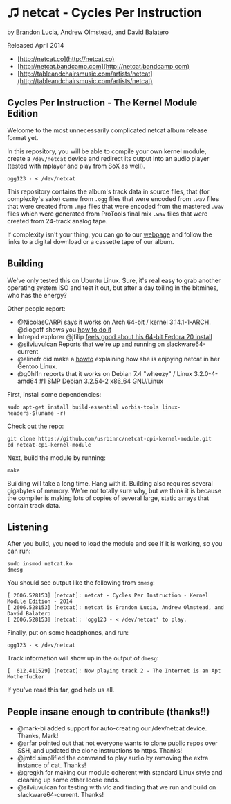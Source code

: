 ♫ netcat - Cycles Per Instruction
===============================

by [Brandon Lucia](http://brandonlucia.com/music.html), Andrew Olmstead, and David Balatero

Released April 2014

* [http://netcat.co](http://netcat.co)
* [http://netcat.bandcamp.com](http://netcat.bandcamp.com)
* [http://tableandchairsmusic.com/artists/netcat](http://tableandchairsmusic.com/artists/netcat)


Cycles Per Instruction - The Kernel Module Edition
--------------------------------------------------

Welcome to the most unnecessarily complicated netcat album release format yet. 

In this repository, you will be able to compile your own kernel module, create a 
`/dev/netcat` device and redirect its output into an audio player (tested with mplayer and play from SoX as well).

```
ogg123 - < /dev/netcat
```

This repository contains the album's track data in source files, that (for complexity's sake) came from `.ogg` files that were 
encoded from `.wav` files that were created from `.mp3` files that were encoded from the mastered 
`.wav` files which were generated from ProTools final mix `.wav` files that were created from 
24-track analog tape.

If complexity isn't your thing, you can go to our [webpage](http://netcat.co) and follow the links to a digital download or a cassette tape of our album.

Building
--------
We've only tested this on Ubuntu Linux. Sure, it's real easy to grab another operating system ISO 
and test it out, but after a day toiling in the bitmines, who has the energy?

Other people report:

* @NicolasCARPi says it works on Arch 64-bit / kernel 3.14.1-1-ARCH. @diogoff shows you [how to do it](https://github.com/usrbinnc/netcat-cpi-kernel-module/wiki/Arch-Linux-how-to)
* Intrepid explorer @jfilip [feels good about his 64-bit Fedora 20 install](https://gist.github.com/jfilip/408ee178a4379bf06c45)
* @silviuvulcan Reports that we're up and running on slackware64-current
* @alinefr did make a [howto](https://github.com/usrbinnc/netcat-cpi-kernel-module/wiki/Gentoo-Linux-HOWTO) explaining how she is enjoying netcat in her Gentoo Linux.
* @g0hl1n reports that it works on Debian 7.4 "wheezy" / Linux 3.2.0-4-amd64 #1 SMP Debian 3.2.54-2 x86_64 GNU/Linux


First, install some dependencies:

```
sudo apt-get install build-essential vorbis-tools linux-headers-$(uname -r)
```

Check out the repo:

```
git clone https://github.com/usrbinnc/netcat-cpi-kernel-module.git
cd netcat-cpi-kernel-module
```

Next, build the module by running:

```
make
```

Building will take a long time.  Hang with it.  Building also requires several gigabytes of memory.  We're not totally sure why, but we think it is because the compiler is making lots of copies of several large, static arrays that contain track data.

Listening
---------

After you build, you need to load the module and see if it is working, so you can run:

```
sudo insmod netcat.ko
dmesg
```

You should see output like the following from `dmesg`:

```
[ 2606.528153] [netcat]: netcat - Cycles Per Instruction - Kernel Module Edition - 2014
[ 2606.528153] [netcat]: netcat is Brandon Lucia, Andrew Olmstead, and David Balatero
[ 2606.528153] [netcat]: 'ogg123 - < /dev/netcat' to play.
```

Finally, put on some headphones, and run:

```
ogg123 - < /dev/netcat 
```

Track information will show up in the output of `dmesg`:

```
[  612.411529] [netcat]: Now playing track 2 - The Internet is an Apt Motherfucker
```

If you've read this far, god help us all.

People insane enough to contribute (thanks!!)
---------

* @mark-bi added support for auto-creating our /dev/netcat device. Thanks, Mark!
* @arfar pointed out that not everyone wants to clone public repos over SSH, and updated the clone instructions to https. Thanks!
* @jmtd simplified the command to play audio by removing the extra instance of cat. Thanks!
* @gregkh for making our module coherent with standard Linux style and cleaning up some other loose ends.
* @silviuvulcan for testing with vlc and finding that we run and build on slackware64-current. Thanks!
